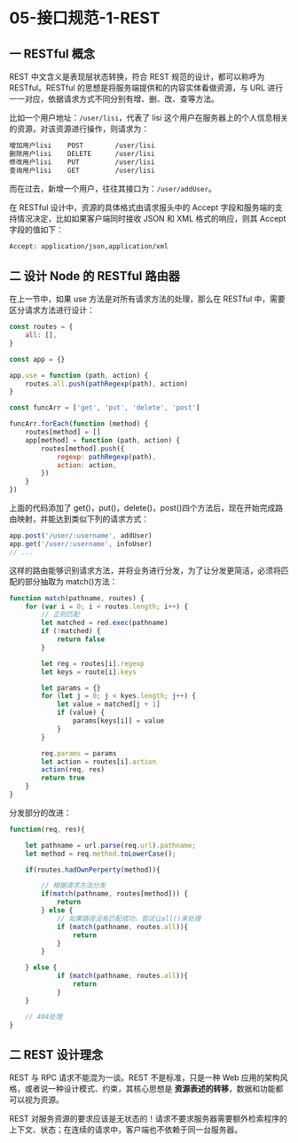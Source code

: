 # 05-接口规范-1-REST

## 一 RESTful 概念

REST 中文含义是表现层状态转换，符合 REST 规范的设计，都可以称呼为 RESTful。RESTful 的思想是将服务端提供和的内容实体看做资源，与 URL 进行一一对应，依据请求方式不同分别有增、删、改、查等方法。

比如一个用户地址：`/user/lisi`，代表了 lisi 这个用户在服务器上的个人信息相关的资源，对该资源进行操作，则请求为：

```txt
增加用户lisi    POST        /user/lisi
删除用户lisi    DELETE      /user/lisi
修改用户lisi    PUT         /user/lisi
查询用户lisi    GET         /user/lisi
```

而在过去，新增一个用户，往往其接口为：`/user/addUser`。

在 RESTful 设计中，资源的具体格式由请求报头中的 Accept 字段和服务端的支持情况决定，比如如果客户端同时接收 JSON 和 XML 格式的响应，则其 Accept 字段的值如下：

```txt
Accept: application/json,application/xml
```

## 二 设计 Node 的 RESTful 路由器

在上一节中，如果 use 方法是对所有请求方法的处理，那么在 RESTful 中，需要区分请求方法进行设计：

```js
const routes = {
    all: [],
}

const app = {}

app.use = function (path, action) {
    routes.all.push(pathRegexp(path), action)
}

const funcArr = ['get', 'put', 'delete', 'post']

funcArr.forEach(function (method) {
    routes[method] = []
    app[method] = function (path, action) {
        routes[method].push({
            regexp: pathRegexp(path),
            action: action,
        })
    }
})
```

上面的代码添加了 get()，put()，delete()，post()四个方法后，现在开始完成路由映射，并能达到类似下列的请求方式：

```js
app.post('/user/:username', addUser)
app.get('/user/:username', infoUser)
// ...
```

这样的路由能够识别请求方法，并将业务进行分发，为了让分发更简洁，必须将匹配的部分抽取为 match()方法：

```js
function match(pathname, routes) {
    for (var i = 0; i < routes.length; i++) {
        // 正则匹配
        let matched = red.exec(pathname)
        if (!matched) {
            return false
        }

        let reg = routes[i].regexp
        let keys = route[i].keys

        let params = {}
        for (let j = 0; j < kyes.length; j++) {
            let value = matched[j + 1]
            if (value) {
                params[keys[i]] = value
            }
        }

        req.params = params
        let action = routes[i].action
        action(req, res)
        return true
    }
}
```

分发部分的改进：

```js
function(req, res){

    let pathname = url.parse(req.url).pathname;
    let method = req.method.toLowerCase();

    if(routes.hadOwnPerperty(method)){

        // 根据请求方法分发
        if(match(pathname, routes[method])) {
            return
        } else {
            // 如果路径没有匹配成功，尝试让all()来处理
            if (match(pathname, routes.all)){
                return
            }
        }

    } else {
            if (match(pathname, routes.all)){
                return
            }
    }

    // 404处理
}
```

## 二 REST 设计理念

REST 与 RPC 请求不能混为一谈。REST 不是标准，只是一种 Web 应用的架构风格，或者说一种设计模式、约束，其核心思想是 **资源表述的转移**，数据和功能都可以视为资源。

REST 对服务资源的要求应该是无状态的！请求不要求服务器需要额外检索程序的上下文、状态；在连续的请求中，客户端也不依赖于同一台服务器。
